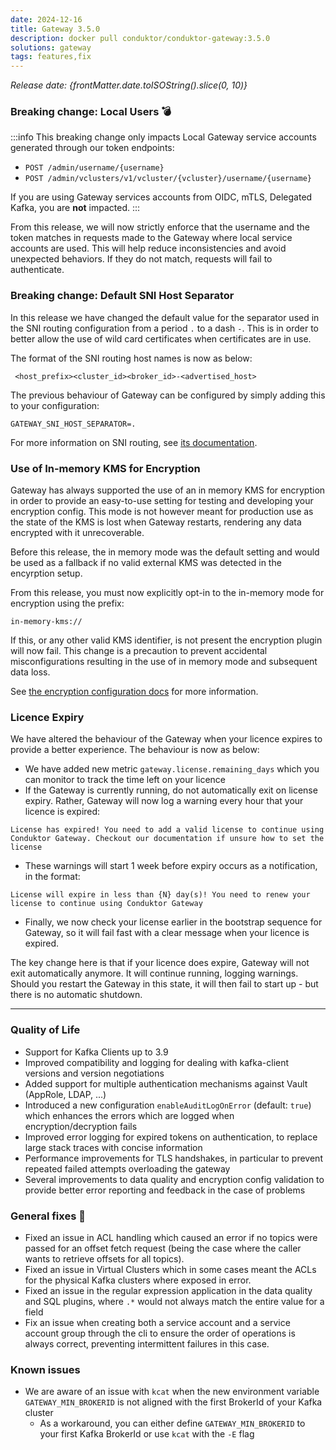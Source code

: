 ```yaml
---
date: 2024-12-16
title: Gateway 3.5.0
description: docker pull conduktor/conduktor-gateway:3.5.0
solutions: gateway
tags: features,fix
---
```


*Release date: {frontMatter.date.toISOString().slice(0, 10)}*

### Breaking change: Local Users 💣
:::info
This breaking change only impacts Local Gateway service accounts generated through our token endpoints:
- `POST /admin/username/{username}`
- `POST /admin/vclusters/v1/vcluster/{vcluster}/username/{username}`

If you are using Gateway services accounts from OIDC, mTLS, Delegated Kafka, you are **not** impacted.
:::

From this release, we will now strictly enforce that the username and the token matches in requests made to the Gateway where local service accounts are used. This will help reduce inconsistencies and avoid unexpected behaviors. If they do not match, requests will fail to authenticate.


### Breaking change: Default SNI Host Separator
In this release we have changed the default value for the separator used in the SNI routing configuration from a period `.` to a dash `-`. This is in order to better allow the use of wild card certificates when certificates are in use.  

The format of the SNI routing host names is now as below:

```properties
 <host_prefix><cluster_id><broker_id>-<advertised_host>
```

The previous behaviour of Gateway can be configured by simply adding this to your configuration:

`GATEWAY_SNI_HOST_SEPARATOR=.`

For more information on SNI routing, see [its documentation](/gateway/how-to/sni-routing).

### Use of In-memory KMS for Encryption  
Gateway has always supported the use of an in memory KMS for encryption in order to provide an easy-to-use setting for testing and developing your encryption config. This mode is not however meant for production use as the state of the KMS is lost when Gateway restarts, rendering any data encrypted with it unrecoverable.

Before this release, the in memory mode was the default setting and would be used as a fallback if no valid external KMS was detected in the encyrption setup.

From this release, you must now explicitly opt-in to the in-memory mode for encryption using the prefix:

`in-memory-kms://`

If this, or any other valid KMS identifier, is not present the encryption plugin will now fail. This change is a precaution to prevent accidental misconfigurations resulting in the use of in memory mode and subsequent data loss.

See [the encryption configuration docs](/gateway/interceptors/data-security/encryption/encryption-configuration) for more information.

### Licence Expiry

We have altered the behaviour of the Gateway when your licence expires to provide a better experience. The behaviour is now as below:

* We have added new metric `gateway.license.remaining_days` which you can monitor to track the time left on your licence
* If the Gateway is currently running, do not automatically exit on license expiry. Rather, Gateway will now log a warning every hour that your licence is expired:

```text
License has expired! You need to add a valid license to continue using Conduktor Gateway. Checkout our documentation if unsure how to set the license
```

* These warnings will start 1 week before expiry occurs as a notification, in the format:

```text
License will expire in less than {N} day(s)! You need to renew your license to continue using Conduktor Gateway
```

* Finally, we now check your license earlier in the bootstrap sequence for Gateway, so it will fail fast with a clear message when your licence is expired.

The key change here is that if your licence does expire, Gateway will not exit automatically anymore. It will continue running, logging warnings. Should you restart the Gateway in this state, it will then fail to start up - but there is no automatic shutdown. 

***

### Quality of Life
- Support for Kafka Clients up to 3.9
- Improved compatibility and logging for dealing with kafka-client versions and version negotiations
- Added support for multiple authentication mechanisms against Vault (AppRole, LDAP, ...)
- Introduced a new configuration `enableAuditLogOnError` (default: `true`) which enhances the errors which are logged when encryption/decryption fails
- Improved error logging for expired tokens on authentication, to replace large stack traces with concise information
- Performance improvements for TLS handshakes, in particular to prevent repeated failed attempts overloading the gateway
- Several improvements to data quality and encryption config validation to provide better error reporting and feedback in the case of problems



### General fixes 🔨
- Fixed an issue in ACL handling which caused an error if no topics were passed for an offset fetch request (being the case where the caller wants to retrieve offsets for all topics). 
- Fixed an issue in Virtual Clusters which in some cases meant the ACLs for the physical Kafka clusters where exposed in error.
- Fixed an issue in the regular expression application in the data quality and SQL plugins, where `.*` would not always match the entire value for a field
- Fix an issue when creating both a service account and a service account group through the cli to ensure the order of operations is always correct, preventing intermittent failures in this case.


### Known issues
- We are aware of an issue with `kcat` when the new environment variable `GATEWAY_MIN_BROKERID` is not aligned with the first BrokerId of your Kafka cluster
  - As a workaround, you can either define `GATEWAY_MIN_BROKERID` to your first Kafka BrokerId or use `kcat` with the `-E` flag
